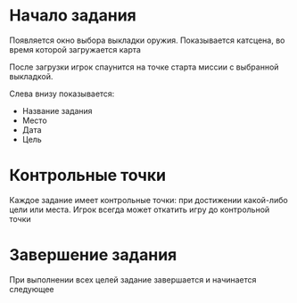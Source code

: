 # Начало задания #
Появляется окно выбора выкладки оружия. Показывается катсцена, во время которой загружается карта

После загрузки игрок спаунится на точке старта миссии с выбранной выкладкой.

Слева внизу показывается:
* Название задания
* Место
* Дата
* Цель

# Контрольные точки #
Каждое задание имеет контрольные точки: при достижении какой-либо цели или места. Игрок всегда может откатить игру до контрольной точки

# Завершение задания #
При выполнении всех целей задание завершается и начинается следующее
